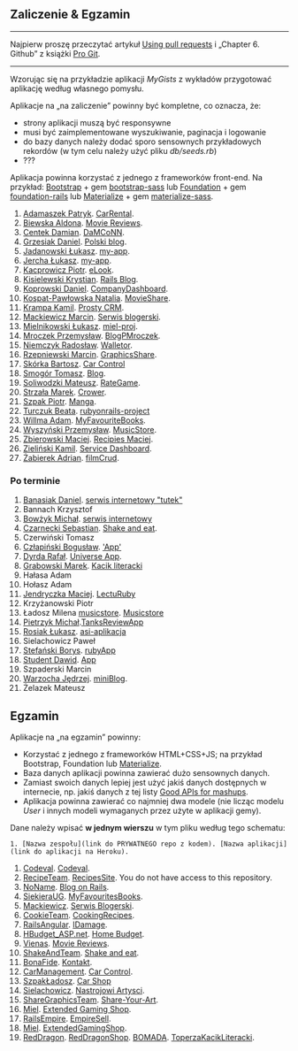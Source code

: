 ## Zaliczenie & Egzamin

----

Najpierw proszę przeczytać artykuł [Using pull requests](https://help.github.com/articles/using-pull-requests/)
i „Chapter 6. Github” z książki [Pro Git](http://git-scm.com/book/en/v2).

----

Wzorując się na przykładzie aplikacji *MyGists* z wykładów
przygotować aplikację według własnego pomysłu.

Aplikacje na „na zaliczenie” powinny być kompletne, co oznacza, że:

* strony aplikacji muszą być responsywne
* musi być zaimplementowane wyszukiwanie, paginacja i logowanie
* do bazy danych należy dodać sporo sensownych przykładowych rekordów
  (w tym celu należy użyć pliku *db/seeds.rb*)
* ???

Aplikacja powinna korzystać z jednego z frameworków front-end.
Na przykład:
[Bootstrap](http://getbootstrap.com/) + gem
[bootstrap-sass](https://github.com/twbs/bootstrap-sass)
lub
[Foundation](http://foundation.zurb.com/) + gem
[foundation-rails](https://github.com/zurb/foundation-rails)
lub
[Materialize](http://materializecss.com/) + gem
[materialize-sass](https://github.com/mkhairi/materialize-sass).

<!--
Dane należy wpisać poniżej, **w jednym wierszu**, w tym pliku, według tego schematu:

```console
1. [Nazwisko Imię](link do aplikacji na Heroku). [Nazwa aplikacji](link do repo z kodem).
```
-->

1. [Adamaszek Patryk](http://whispering-everglades-9148.herokuapp.com/). [CarRental](https://github.com/padamaszek/ASI).
1. [Biewska Aldona](https://moviemy.herokuapp.com/). [Movie Reviews](https://github.com/abie115/movie_reviews).
1. [Centek Damian](https://calm-tundra-1918.herokuapp.com/). [DaMCoNN](https://github.com/DragonDC/DaMCoNN.git).
1. [Grzesiak Daniel](https://polski-blog.herokuapp.com/). [Polski blog](https://github.com/dgrzesiak/Ruby_on_rails/).
1. [Jadanowski Łukasz](https://murmuring-reef-4822.herokuapp.com). [my-app](https://github.com/ljadanowski/Architekura-serwis-w-internetowych).
1. [Jercha Łukasz](https://cookierecipe.herokuapp.com). [my-app](https://github.com/ljercha/rails).
1. [Kacprowicz Piotr](https://asi-pkacprowicz.herokuapp.com/). [eLook](https://github.com/Undauted/architektura_serwisow_internetowych).
1. [Kisielewski Krystian](https://my-blog-on-rails.herokuapp.com/). [Rails Blog](https://bitbucket.org/kkug/rails_blog).
1. [Koprowski Daniel](https://evening-stream-3082.herokuapp.com/). [CompanyDashboard](https://bitbucket.org/KOP3R/companydashboard).
1. [Kospat-Pawłowska Natalia](https://dry-coast-8535.herokuapp.com/). [MovieShare](https://github.com/nkopa/MovieShare_projArch).
1. [Krampa Kamil](https://salty-brook-9086.herokuapp.com/). [Prosty CRM](https://github.com/kkrampa/prosty-crm).
1. [Mackiewicz Marcin](https://glacial-falls-8952.herokuapp.com/). [Serwis blogerski](https://github.com/MaranX/ArchSerwInterZaliczenie).
1. [Mielnikowski Łukasz](https://my-asiprojekt.herokuapp.com). [miel-proj](https://github.com/Whetold/ASI).
1. [Mroczek Przemysław](https://blogpmroczek.herokuapp.com/). [BlogPMroczek](https://github.com/pmroczek/RubyOnRails).
1. [Niemczyk Radosław](https://walletor.herokuapp.com/). [Walletor](https://github.com/Nemeczek/Asi).
1. [Rzepniewski Marcin](https://graphics-ror-application.herokuapp.com/). [GraphicsShare](https://bitbucket.org/mrzepniewski/graphicsror/).
1. [Skórka Bartosz](https://sleepy-crag-4339.herokuapp.com). [Car Control](https://github.com/bskorka/my_project)
1. [Smogór Tomasz](https://ror-apka-blog.herokuapp.com/). [Blog](https://bitbucket.org/tsmogor/rorblogapp).
1. [Soliwodzki Mateusz](https://lit-crag-2911.herokuapp.com/). [RateGame](https://bitbucket.org/adelanteDev/railsonruby_asi/src).
1. [Strzała Marek](https://asi215563.herokuapp.com/). [Crower](https://github.com/MarekAG/asi215563).
1. [Szpak Piotr](https://pacific-oasis-7630.herokuapp.com/). [Manga](https://bitbucket.org/piotrszpak/mang).
1. [Turczuk Beata](https://fathomless-dusk-9010.herokuapp.com). [rubyonrails-project](https://github.com/bturczuk/rubyonrails-project)
1. [Willma Adam](https://polar-taiga-3811.herokuapp.com/). [MyFavouriteBooks](https://bitbucket.org/AdamWillma/book-crud).
1. [Wyszyński Przemysław](https://musicstorepw.herokuapp.com). [MusicStore](https://github.com/pwyszynski/RailsMusicStore).
1. [Zbierowski Maciej](https://recipiesmaciej.herokuapp.com/). [Recipies Maciej](https://bitbucket.org/MaciejZbierowski/recipies).
1. [Zieliński Kamil](https://asi-rails-i.herokuapp.com/). [Service Dashboard](https://bitbucket.org/Ziela/asi_i_dashboard/src/master/).
1. [Żabierek Adrian](https://damp-waters-1973.herokuapp.com/welcome/index). [filmCrud](https://bitbucket.org/Azabierek/asi).


### Po terminie

1. [Banasiak Daniel](https://github.com/DanBanasiak/railsTutek). [serwis internetowy "tutek"](https://evening-scrubland-1042.herokuapp.com)
1. Bannach Krzysztof
1. [Bowżyk Michał](https://bitbucket.org/PotworZlyBardzo/rails-app). [serwis internetowy](http://pacific-ravine-8786.herokuapp.com/)
1. [Czarnecki Sebastian](https://github.com/sebcza/shake-and-eat). [Shake and eat](http://sebczait.cloudapp.net:3000).
1. Czerwiński Tomasz
1. [Człapiński Bogusław](https://bitbucket.org/bczlapinski/app). ['App'](http://hidden-sierra-3609.herokuapp.com/)
1. [Dyrda Rafał](https://obscure-ocean-9014.herokuapp.com/). [Universe App](https://github.com/rdyrda/universeapp).
1. [Grabowski Marek](http://salty-ridge-2936.herokuapp.com/). [Kacik literacki](https://github.com/grabarzstg/asi)
1. Hałasa Adam
1. Hołasz Adam
1. [Jendryczka Maciej](http://46.101.191.180/). [LectuRuby](https://github.com/CichyEll/LectuRuby)
1. Krzyżanowski Piotr
1. Ładosz Milena [musicstore](https://bitbucket.org/mladosz/musicstore). [Musicstore](http://murmuring-spire-5332.herokuapp.com)
1. [Pietrzyk Michał](https://guarded-forest-3606.herokuapp.com/).[TanksReviewApp](https://bitbucket.org/Mikoziq/tankreviews)
1. [Rosiak Łukasz](https://asi-aplikacja.herokuapp.com/). [asi-aplikacja](https://bitbucket.org/Lrosiak/asi-ruby-application)
1. Sielachowicz Paweł
1. [Stefański Borys](https://cryptic-river-3851.herokuapp.com/). [rubyApp](https://github.com/boriasz/ruby)
1. [Student Dawid](https://ancient-plains-5886.herokuapp.com/?locale=en). [App](https://github.com/Darhvid/RoR)
1. Szpaderski Marcin
1. [Warzocha Jędrzej](https://fathomless-beyond-2847.herokuapp.com/). [miniBlog](https://bitbucket.org/jwarzocha/miniblog/src).
1. Żelazek Mateusz


## Egzamin

Aplikacje na „na egzamin” powinny:

* Korzystać z jednego z frameworków HTML+CSS+JS; na przykład Bootstrap,
  Foundation lub [Materialize](http://materializecss.com/).
* Baza danych aplikacji powinna zawierać dużo sensownych danych.
* Zamiast swoich danych lepiej jest użyć jakiś danych dostępnych
  w internecie, np. jakiś danych z tej listy
  [Good APIs for mashups](https://gist.github.com/afeld/4952991).
* Aplikacja powinna zawierać co najmniej dwa modele
  (nie licząc modelu *User* i innych modeli wymaganych przez użyte w aplikacji gemy).

Dane należy wpisać **w jednym wierszu** w tym pliku według tego schematu:

```console
1. [Nazwa zespołu](link do PRYWATNEGO repo z kodem). [Nazwa aplikacji](link do aplikacji na Heroku).
```

1. [Codeval](https://bitbucket.org/ljadanowski/codeval/src/9a7f5bcf4433?at=master). [Codeval](http://codeval.pl/).
1. [RecipeTeam](https://bitbucket.org/MaciejZbierowski/examapp). [RecipesSite](https://exam-app-recipies-maciej.herokuapp.com). You do not have access to this repository.
1. [NoName](https://bitbucket.org/kkug/rails_blog). [Blog on Rails](https://my-blog-on-rails.herokuapp.com/).
1. [SiekieraUG](https://bitbucket.org/AdamWillma/asi-siekiera-ug). [MyFavouritesBooks](https://arcane-hollows-8419.herokuapp.com).
1. [Mackiewicz](https://github.com/MaranX/ArchSerwInterEgzamin). [Serwis Blogerski](https://protected-hamlet-1750.herokuapp.com/).
1. [CookieTeam](https://github.com/ljercha/rails). [CookingRecipes](https://nameless-citadel-7345.herokuapp.com/).
1. [RailsAngular](https://github.com/laikkk/IDamage). [IDamage](https://railsangular.herokuapp.com/).
1. [HBudget_ASP.net](https://github.com/Nemeczek/Home-Budget). [Home Budget](http://budgethome.azurewebsites.net/Home).
1. [Vienas](https://github.com/abie115/movie_reviews_v2.0). [Movie Reviews](https://reviewmovie.herokuapp.com/).
1. [ShakeAndTeam](https://github.com/sebcza/shake-and-eat). [Shake and eat](http://sebczait.cloudapp.net:3000).
1. [BonaFide](https://github.com/kkrampa/asi-egzamin). [Kontakt](https://salty-brook-9086.herokuapp.com).
1. [CarManagement](https://github.com/bskorka/my_project). [Car Control](https://sleepy-crag-4339.herokuapp.com/).
1. [SzpakŁadosz](https://bitbucket.org/piotrszpak/sklepsamochodowy). [Car Shop](https://thawing-cliffs-9933.herokuapp.com/)
1. [Sielachowicz](https://bitbucket.org/psielachowicz/asi2015). [Nastrojowi Artysci](https://nastrojowo.herokuapp.com/).
1. [ShareGraphicsTeam](https://bitbucket.org/tsmogor/share-art-app). [Share-Your-Art](http://quiet-reef-3839.herokuapp.com/graphics).
1. [Miel](https://github.com/Whetold/ASIegz.git). [Extended Gaming Shop](http://agile-castle-5964.herokuapp.com/).
1. [RailsEmpire](https://github.com/Undauted/EmpireSell.git). [EmpireSell](https://empire-sell.herokuapp.com/).
1. [Miel](https://github.com/Whetold/ASIegz.git). [ExtendedGamingShop](http://my-asiprojekt.herokuapp.com/).
19. [RedDragon](https://github.com/dgrzesiak/Ruby-on-Rails-egzamin). [RedDragonShop](https://enigmatic-meadow-6709.herokuapp.com/).
[BOMADA](https://github.com/grabarzstg/asi-egzamin). [ToperzaKacikLiteracki](http://tkl.herokuapp.com/).
